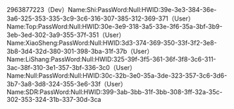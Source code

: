 2963877223（Dev）Name:Shi:PassWord:Null:HWID:39e-3e3-384-36e-3a6-325-353-335-3c9-3c6-316-307-385-312-369-371（User）Name:Top:PassWord:Null:HWID:30e-3e9-318-3a5-33e-3f6-35a-3bf-3b9-3eb-3ed-302-3a9-355-37f-351（User）Name:XiaoSheng:PassWord:Null:HWID:3d3-374-369-350-33f-3f2-3e8-3b8-3d4-32d-380-301-398-3ba-31f-37b（User）Name:LiShang:PassWord:Null:HWID:325-39f-3f5-361-36f-3f8-3c6-311-3ac-38f-310-3e1-357-3bf-336-3c0（User）Name:Null:PassWord:Null:HWID:30c-32b-3e0-35a-3de-323-357-3c6-3d6-3b7-3a8-3d8-324-355-3e6-33f（User）Name:SDR:PassWord:Null:HWID:399-3ab-3bb-31f-3bb-308-3ff-32a-35c-302-353-324-31b-337-30d-3ca

